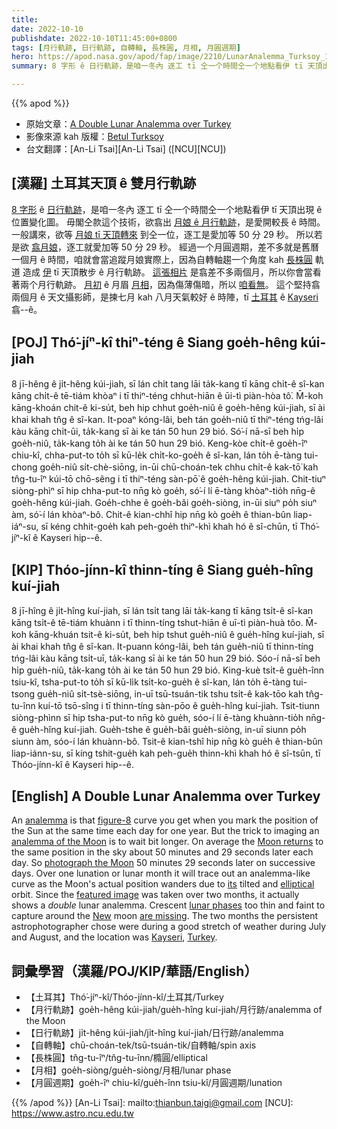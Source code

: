 ```yaml
---
title:
date: 2022-10-10
publishdate: 2022-10-10T11:45:00+0800
tags: [月行軌跡, 日行軌跡, 自轉軸, 長株圓, 月相, 月圓週期]
hero: https://apod.nasa.gov/apod/fap/image/2210/LunarAnalemma_Turksoy_1080.jpg
summary: 8 字形 ê 日行軌跡，是咱一冬內 逐工 tī 仝一个時間仝一个地點看伊 tī 天頂出現 ê 位置變化圖。

---
```


{{% apod %}}

- 原始文章：[A Double Lunar Analemma over Turkey](https://apod.nasa.gov/apod/ap221010.html)
- 影像來源 kah 版權：[Betul Turksoy](https://www.instagram.com/betul_turksoy/)
- 台文翻譯：[An-Li Tsai][An-Li Tsai] ([NCU][NCU])

## [漢羅] 土耳其天頂 ê 雙月行軌跡
[8 字形][figure-8] ê [日行軌跡][analemma]，是咱一冬內 逐工 tī 仝一个時間仝一个地點看伊 tī 天頂出現 ê 位置變化圖。
毋閣仝款這个技術，欲翕出 [月娘 ê 月行軌跡][analemma of the Moon]，是愛開較長 ê 時間。
一般講來，欲等 [月娘 tī 天頂轉來][Moon returns] 到仝一位，逐工是愛加等 50 分 29 秒。
所以若是欲 [翕月娘][photograph the Moon t]，逐工就愛加等 50 分 29 秒。
經過一个月圓週期，差不多就是舊曆一個月 ê 時間，咱就會當追蹤月娘實際上，因為自轉軸趨一个角度 kah [長株圓][elliptical] 軌道 造成 [伊][its] tī 天頂散步 ê 月行軌跡。
[這張相片][featured image] 是翕差不多兩個月，所以你會當看著兩个月行軌跡。
[月初][New] ê 月眉 [月相][lunar phases]，因為傷薄傷暗，所以 [咱看無][are missing]。
這个堅持翕兩個月 ê 天文攝影師，是揀七月 kah 八月天氣較好 ê 時陣，tī [土耳其][Turkey] ê [Kayseri][Kayseri] 翕--ê。


## [POJ] Thó͘-jíⁿ-kî thiⁿ-téng ê Siang goe̍h-hêng kúi-jiah
8 jī-hêng ê ji̍t-hêng kúi-jiah, sī lán chi̍t tang lāi ta̍k-kang tī kāng chi̍t-ê sî-kan kāng chi̍t-ê tē-tiám khòaⁿ i tī thiⁿ-téng chhut-hiān ê ūi-tì piàn-hòa tô͘.
M̄-koh kāng-khoán chit-ê ki-su̍t, beh hip chhut goe̍h-niû ê goe̍h-hêng kúi-jiah, sī ài khai khah tn̂g ê sî-kan.
It-poaⁿ kóng-lâi, beh tán goe̍h-niû tī thiⁿ-téng tńg-lâi kàu kāng chi̍t-ūi, ta̍k-kang sī ài ke tán 50 hun 29 bió.
Só͘-í nā-sī beh hi̍p goe̍h-niû, ta̍k-kang to̍h ài ke tán 50 hun 29 bió.
Keng-kòe chi̍t-ê goe̍h-îⁿ chiu-kî, chha-put-to to̍h sī kū-le̍k chi̍t-ko-goe̍h ê sî-kan, lán to̍h ē-tàng tui-chong goe̍h-niû si̍t-chè-siōng, in-ūi chū-choán-tek chhu chi̍t-ê kak-tō͘ kah tn̂g-tu-îⁿ kúi-tō chō-sêng i tī thiⁿ-téng sàn-pō͘ ê goe̍h-hêng kúi-jiah.
Chit-tiuⁿ siòng-phìⁿ sī hip chha-put-to nn̄g kò goe̍h, só͘-í lí ē-tàng khòaⁿ-tio̍h nn̄g-ê goe̍h-hêng kúi-jiah.
Goe̍h-chhe ê goe̍h-bâi goe̍h-siòng, in-ūi siuⁿ po̍h siuⁿ àm, só͘-í lán khòaⁿ-bô.
Chit-ê kian-chhî hip nn̄g kò goe̍h ê thian-bûn liap-iáⁿ-su, sī kéng chhit-goe̍h kah peh-goe̍h thiⁿ-khì khah hó ê sî-chūn, tī Thó͘-jíⁿ-kî ê Kayseri hip--ê.



## [KIP] Thóo-jínn-kî thinn-tíng ê Siang gue̍h-hîng kuí-jiah
8 jī-hîng ê ji̍t-hîng kuí-jiah, sī lán tsi̍t tang lāi ta̍k-kang tī kāng tsi̍t-ê sî-kan kāng tsi̍t-ê tē-tiám khuànn i tī thinn-tíng tshut-hiān ê uī-tì piàn-huà tôo.
M̄-koh kāng-khuán tsit-ê ki-su̍t, beh hip tshut gue̍h-niû ê gue̍h-hîng kuí-jiah, sī ài khai khah tn̂g ê sî-kan.
It-puann kóng-lâi, beh tán gue̍h-niû tī thinn-tíng tńg-lâi kàu kāng tsi̍t-uī, ta̍k-kang sī ài ke tán 50 hun 29 bió.
Sóo-í nā-sī beh hi̍p gue̍h-niû, ta̍k-kang to̍h ài ke tán 50 hun 29 bió.
King-kuè tsi̍t-ê gue̍h-înn tsiu-kî, tsha-put-to to̍h sī kū-li̍k tsi̍t-ko-gue̍h ê sî-kan, lán to̍h ē-tàng tui-tsong gue̍h-niû si̍t-tsè-siōng, in-uī tsū-tsuán-tik tshu tsi̍t-ê kak-tōo kah tn̂g-tu-înn kuí-tō tsō-sîng i tī thinn-tíng sàn-pōo ê gue̍h-hîng kuí-jiah.
Tsit-tiunn siòng-phìnn sī hip tsha-put-to nn̄g kò gue̍h, sóo-í lí ē-tàng khuànn-tio̍h nn̄g-ê gue̍h-hîng kuí-jiah.
Gue̍h-tshe ê gue̍h-bâi gue̍h-siòng, in-uī siunn po̍h siunn àm, sóo-í lán khuànn-bô.
Tsit-ê kian-tshî hip nn̄g kò gue̍h ê thian-bûn liap-iánn-su, sī kíng tshit-gue̍h kah peh-gue̍h thinn-khì khah hó ê sî-tsūn, tī Thóo-jínn-kî ê Kayseri hip--ê.

## [English] A Double Lunar Analemma over Turkey
An [analemma][analemma] is that [figure-8][figure-8] curve you get when you mark the position of the Sun at the same time each day for one year.
But the trick to imaging an [analemma of the Moon][analemma of the Moon] is to wait bit longer.
On average the [Moon returns][Moon returns] to the same position in the sky about 50 minutes and 29 seconds later each day.
So [photograph the Moon][photograph the Moon e] 50 minutes 29 seconds later on successive days.
Over one lunation or lunar month it will trace out an analemma-like curve as the Moon's actual position wanders due to [its][its] tilted and [elliptical][elliptical] orbit.
Since the [featured image][featured image] was taken over two months, it actually shows a _double_ lunar analemma.
Crescent [lunar phases][lunar phases] too thin and faint to capture around the [New][New] moon [are missing][are missing].
The two months the persistent astrophotographer chose were during a good stretch of weather during July and August, and the location was [Kayseri][Kayseri], [Turkey][Turkey].

## 詞彙學習（漢羅/POJ/KIP/華語/English）
- 【土耳其】Thó͘-jíⁿ-kî/Thóo-jínn-kî/土耳其/Turkey
- 【月行軌跡】goe̍h-hêng kúi-jiah/gue̍h-hîng kuí-jiah/月行跡/analemma of the Moon
- 【日行軌跡】ji̍t-hêng kúi-jiah/ji̍t-hîng kuí-jiah/日行跡/analemma
- 【自轉軸】chū-choán-tek/tsū-tsuán-tik/自轉軸/spin axis
- 【長株圓】tn̂g-tu-îⁿ/tn̂g-tu-înn/橢圓/elliptical
- 【月相】goe̍h-siòng/gue̍h-siòng/月相/lunar phase
- 【月圓週期】goe̍h-îⁿ chiu-kî/gue̍h-înn tsiu-kî/月圓週期/lunation



{{% /apod %}}
[An-Li Tsai]: mailto:thianbun.taigi@gmail.com
[NCU]: https://www.astro.ncu.edu.tw

[copyright]: https://apod.nasa.gov/apod/fap/lib/about_apod.html#srapply
[License]: https://creativecommons.org/licenses/by/2.0/

[analemma]:https://youtu.be/Deli5COMJhs
[figure-8]:https://apod.nasa.gov/apod/ap160822.html
[analemma of the Moon]:https://apod.nasa.gov/apod/ap050713.html
[Moon returns]:https://solarsystem.nasa.gov/moons/earths-moon/lunar-phases-and-eclipses/
[photograph the Moon e]:https://apod.nasa.gov/apod/ap220612.html
[photograph the Moon t]:https://apod.tw/daily/20220612/
[its]:https://www.fourmilab.ch/earthview/moon_ap_per.html
[elliptical]:https://www.mathsisfun.com/geometry/ellipse.html
[featured image]:https://www.instagram.com/p/CjJQoBlMIUN/
[lunar phases]:https://solarsystem.nasa.gov/resources/676/phases-of-the-moon/
[New]:https://spaceplace.nasa.gov/review/all-about-the-moon/moon_phases.en.jpg
[are missing]:https://cdn.abcotvs.com/dip/images/831727_070615-cc-Sad-Cat-Thumb.jpg?w=800
[Kayseri]:https://youtu.be/amaLtD5ON1Q
[Turkey]:https://en.wikipedia.org/wiki/Turkey
